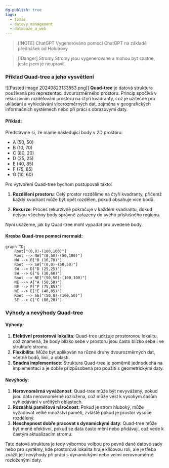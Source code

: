 ```yaml
---
dg-publish: true
tags:
  - tomas
  - datovy_management
  - databaze_a_web
---
```

> [!NOTE] ChatGPT
> Vygenerováno pomocí ChatGPT na základě přednášek od Holubovy

> [!Danger] Stromy
> Stromy jsou vygenerovane a mohou byt spatne, jeste jsem je neupravil.

### Příklad Quad-tree a jeho vysvětlení
![[Pasted image 20240823133553.png]]
**Quad-tree** je datová struktura používaná pro reprezentaci dvourozměrného prostoru. Princip spočívá v rekurzivním rozdělování prostoru na čtyři kvadranty, což je užitečné pro ukládání a vyhledávání vícerozměrných dat, zejména v geografických informačních systémech nebo při práci s obrazovými daty.

#### Příklad:

Představme si, že máme následující body v 2D prostoru:
- A (50, 50)
- B (10, 70)
- C (80, 20)
- D (25, 25)
- E (40, 85)
- F (75, 85)
- G (10, 60)

Pro vytvoření Quad-tree bychom postupovali takto:

1. **Rozdělení prostoru**: Celý prostor rozdělíme na čtyři kvadranty, přičemž každý kvadrant může být opět rozdělen, pokud obsahuje více bodů.

2. **Rekurze**: Proces rekurzivně pokračuje v každém kvadrantu, dokud nejsou všechny body správně zařazeny do svého příslušného regionu.

Nyní ukážeme, jak by Quad-tree mohl vypadat pro uvedené body.

#### Kresba Quad-tree pomocí mermaid:

```mermaid
graph TD;
    Root["(0,0)-(100,100)"]
    Root --> NW["(0,50)-(50,100)"]
    NW --> B["B (10,70)"]
    Root --> SW["(0,0)-(50,50)"]
    SW --> D["D (25,25)"]
    SW --> G["G (10,60)"]
    Root --> NE["(50,50)-(100,100)"]
    NE --> A["A (50,50)"]
    NE --> F["F (75,85)"]
    NE --> E["E (40,85)"]
    Root --> SE["(50,0)-(100,50)"]
    SE --> C["C (80,20)"]
```

### Výhody a nevýhody Quad-tree

#### Výhody:
1. **Efektivní prostorová lokalita**: Quad-tree udržuje prostorovou lokalitu, což znamená, že body blízko sebe v prostoru jsou často blízko sebe i ve struktuře stromu.
2. **Flexibilita**: Může být aplikován na různé druhy dvourozměrných dat, včetně bodů, linií, a oblastí.
3. **Snadná implementace**: Struktura Quad-tree je poměrně jednoduchá na implementaci a je dobře přizpůsobená pro použití s geometrickými daty.

#### Nevýhody:
1. **Nerovnoměrná vyváženost**: Quad-tree může být nevyvážený, pokud jsou data nerovnoměrně rozložena, což může vést k vysokým časům vyhledávání v určitých oblastech.
2. **Rozsáhlá paměťová náročnost**: Pokud je strom hluboký, může vyžadovat velké množství paměti, zvláště pokud je prostor vysoce rozdělený.
3. **Neschopnost dobře pracovat s dynamickými daty**: Quad-tree může být méně efektivní, pokud se data často mění nebo přidávají, což vede k častým aktualizacím stromu.

Tato datová struktura je tedy výbornou volbou pro pevně dané datové sady nebo pro systémy, kde prostorová lokalita hraje klíčovou roli, ale je třeba zvážit její nevýhody při práci s dynamickými nebo velmi nerovnoměrně rozloženými daty.